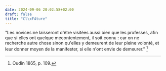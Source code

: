 ```yaml
---
date: 2024-09-06 20:02:58+02:00
draft: false
title: "Cl\xF4ture"
---
```





"Les novices ne laisseront d'être visitées aussi bien que les professes, afin que si elles ont quelque mécontentement, il soit connu : car on ne recherche autre chose sinon qu'elles y demeurent de leur pleine volonté, et leur donner moyen de la manifester, si elle n'ont envie de demeurer." [^1]

[^1]: Oudin 1865, p. 109.

